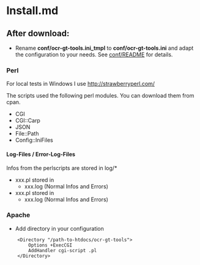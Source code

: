 # Install.md

## After download:

- Rename **conf/ocr-gt-tools.ini_tmpl** to **conf/ocr-gt-tools.ini**
  and adapt the configuration to your needs.
  See [conf/README](conf/README) for details.

### Perl

For local tests in Windows I use http://strawberryperl.com/

The scripts used the following perl modules. You can download them from cpan.

- CGI
- CGI::Carp
- JSON
- File::Path
- Config::IniFiles

#### Log-Files / Error-Log-Files
Infos from the perlscripts are stored in log/*

- xxx.pl stored in
  - xxx.log (Normal Infos and Errors)
- xxx.pl stored in
  - xxx.log (Normal Infos and Errors)

### Apache
- Add directory in your configuration
```
    <Directory "/path-to-htdocs/ocr-gt-tools">                        
        Options +ExecCGI
        AddHandler cgi-script .pl
    </Directory>
```


